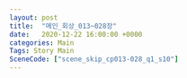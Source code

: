 ```yaml
---
layout: post
title:  "메인_회상_013~028장"
date:   2020-12-22 16:00:00 +0000
categories: Main
Tags: Story Main
SceneCode: ["scene_skip_cp013-028_q1_s10"]
---
```

